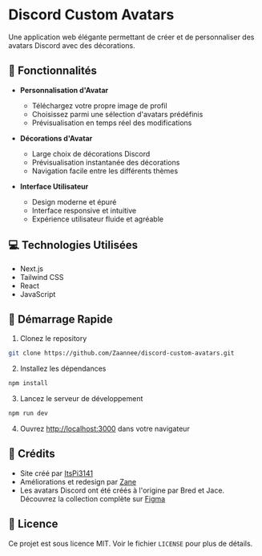 # Discord Custom Avatars

Une application web élégante permettant de créer et de personnaliser des avatars Discord avec des décorations.

## 🌟 Fonctionnalités

- **Personnalisation d'Avatar**
  - Téléchargez votre propre image de profil
  - Choisissez parmi une sélection d'avatars prédéfinis
  - Prévisualisation en temps réel des modifications

- **Décorations d'Avatar**
  - Large choix de décorations Discord
  - Prévisualisation instantanée des décorations
  - Navigation facile entre les différents thèmes

- **Interface Utilisateur**
  - Design moderne et épuré
  - Interface responsive et intuitive
  - Expérience utilisateur fluide et agréable

## 💻 Technologies Utilisées

- Next.js
- Tailwind CSS
- React
- JavaScript

## 🚀 Démarrage Rapide

1. Clonez le repository
```bash
git clone https://github.com/Zaannee/discord-custom-avatars.git
```

2. Installez les dépendances
```bash
npm install
```

3. Lancez le serveur de développement
```bash
npm run dev
```

4. Ouvrez [http://localhost:3000](http://localhost:3000) dans votre navigateur

## 👥 Crédits

- Site créé par [ItsPi3141](https://github.com/ItsPi3141)
- Améliorations et redesign par [Zane](https://github.com/Zaannee)
- Les avatars Discord ont été créés à l'origine par Bred et Jace. Découvrez la collection complète sur [Figma](https://www.figma.com/@bred)

## 📝 Licence

Ce projet est sous licence MIT. Voir le fichier `LICENSE` pour plus de détails. 